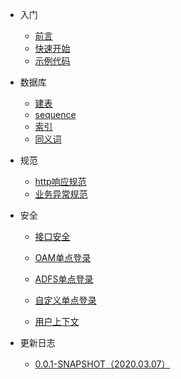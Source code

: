 * 入门
	
	* [前言](./content/start/foreword.md)
	* [快速开始](./content/start/quickStart.md)
	* [示例代码](./content/start/sampleCode.md)
* 数据库
	* [建表](./content/database/table.md)
	* [sequence](./content/database/sequence.md)
	* [索引](./content/database/index.md)
	* [同义词](./content/database/synonym.md)
* 规范
	* [http响应规范](./content/standard/response.md)
	* [业务异常规范](./content/standard/exception.md)
* 安全
	* [接口安全](./content/security/open.md)
	
	* [OAM单点登录](./content/security/oam.md)
	
	* [ADFS单点登录](./content/security/adfs.md)
	
	* [自定义单点登录](./content/security/custom.md)
	
	* [用户上下文](./content/security/userProfile.md)
	
* 更新日志
	
	* [0.0.1-SNAPSHOT（2020.03.07）](./content/log/20200307.md)

